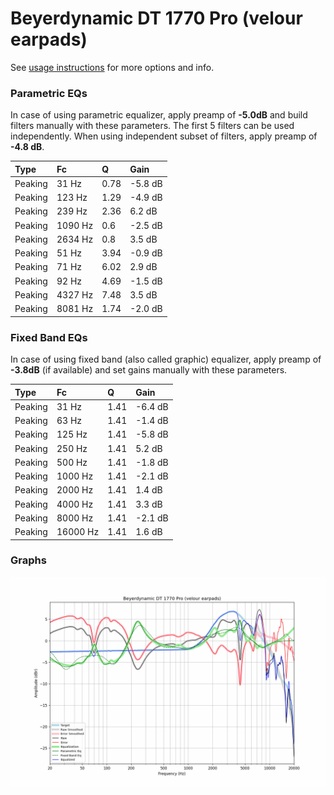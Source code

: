 # Beyerdynamic DT 1770 Pro (velour earpads)
See [usage instructions](https://github.com/jaakkopasanen/AutoEq#usage) for more options and info.

### Parametric EQs
In case of using parametric equalizer, apply preamp of **-5.0dB** and build filters manually
with these parameters. The first 5 filters can be used independently.
When using independent subset of filters, apply preamp of **-4.8 dB**.

| Type    | Fc      |    Q | Gain    |
|:--------|:--------|:-----|:--------|
| Peaking | 31 Hz   | 0.78 | -5.8 dB |
| Peaking | 123 Hz  | 1.29 | -4.9 dB |
| Peaking | 239 Hz  | 2.36 | 6.2 dB  |
| Peaking | 1090 Hz | 0.6  | -2.5 dB |
| Peaking | 2634 Hz | 0.8  | 3.5 dB  |
| Peaking | 51 Hz   | 3.94 | -0.9 dB |
| Peaking | 71 Hz   | 6.02 | 2.9 dB  |
| Peaking | 92 Hz   | 4.69 | -1.5 dB |
| Peaking | 4327 Hz | 7.48 | 3.5 dB  |
| Peaking | 8081 Hz | 1.74 | -2.0 dB |

### Fixed Band EQs
In case of using fixed band (also called graphic) equalizer, apply preamp of **-3.8dB**
(if available) and set gains manually with these parameters.

| Type    | Fc       |    Q | Gain    |
|:--------|:---------|:-----|:--------|
| Peaking | 31 Hz    | 1.41 | -6.4 dB |
| Peaking | 63 Hz    | 1.41 | -1.4 dB |
| Peaking | 125 Hz   | 1.41 | -5.8 dB |
| Peaking | 250 Hz   | 1.41 | 5.2 dB  |
| Peaking | 500 Hz   | 1.41 | -1.8 dB |
| Peaking | 1000 Hz  | 1.41 | -2.1 dB |
| Peaking | 2000 Hz  | 1.41 | 1.4 dB  |
| Peaking | 4000 Hz  | 1.41 | 3.3 dB  |
| Peaking | 8000 Hz  | 1.41 | -2.1 dB |
| Peaking | 16000 Hz | 1.41 | 1.6 dB  |

### Graphs
![](./Beyerdynamic%20DT%201770%20Pro%20(velour%20earpads).png)